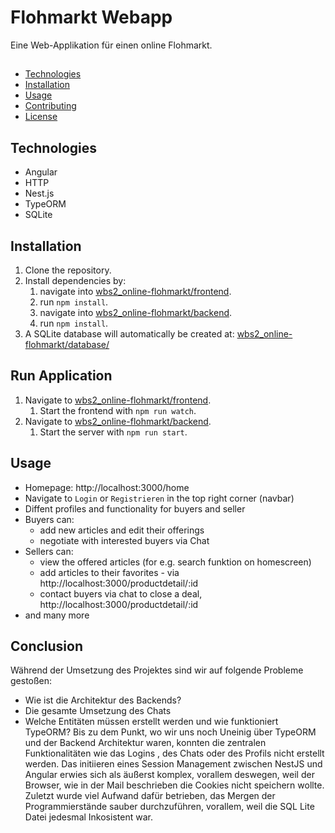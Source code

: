 # Flohmarkt Webapp

Eine Web-Applikation für einen online Flohmarkt.

## 

- [Technologies](#technologies)
- [Installation](#installation)
- [Usage](#usage)
- [Contributing](#contributing)
- [License](#license)

## Technologies

- Angular
- HTTP
- Nest.js
- TypeORM
- SQLite

## Installation

1. Clone the repository.
2. Install dependencies by:
   1. navigate into [wbs2_online-flohmarkt/frontend]().
   2. run `npm install`.
   3. navigate into [wbs2_online-flohmarkt/backend]().
   4. run `npm install`.
3. A SQLite database will automatically be created at: [wbs2_online-flohmarkt/database/]()


## Run Application

1. Navigate to [wbs2_online-flohmarkt/frontend]().
   1. Start the frontend with `npm run watch`.
2. Navigate to [wbs2_online-flohmarkt/backend]().
   1. Start the server with `npm run start`.

## Usage

* Homepage: http://localhost:3000/home
* Navigate to `Login` or `Registrieren` in the top right corner (navbar)
* Diffent profiles and functionality for buyers and seller
* Buyers can:
  * add new articles and edit their offerings
  * negotiate with interested buyers via Chat
* Sellers can:
  * view the offered articles (for e.g. search funktion on homescreen)
  * add articles to their favorites - via http://localhost:3000/productdetail/:id
  * contact buyers via chat to close a deal, http://localhost:3000/productdetail/:id
* and many more



## Conclusion

Während der Umsetzung des Projektes sind wir auf folgende Probleme gestoßen:
- Wie ist die Architektur des Backends?
- Die gesamte Umsetzung des Chats
- Welche Entitäten müssen erstellt werden und wie funktioniert TypeORM?
  Bis zu dem Punkt, wo wir uns noch Uneinig über TypeORM und der Backend Architektur waren, konnten die zentralen Funktionalitäten wie das Logins , des Chats oder des Profils nicht erstellt werden.
  Das initiieren eines Session Management zwischen NestJS und Angular erwies sich als äußerst komplex, vorallem deswegen, weil der Browser, wie in der Mail beschrieben die Cookies nicht speichern wollte.
  Zuletzt wurde viel Aufwand dafür betrieben, das Mergen der Programmierstände sauber durchzuführen, vorallem, weil die SQL Lite Datei jedesmal Inkosistent war.

